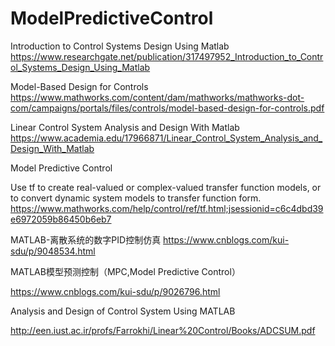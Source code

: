 # ModelPredictiveControl

Introduction to Control Systems Design Using Matlab
https://www.researchgate.net/publication/317497952_Introduction_to_Control_Systems_Design_Using_Matlab

Model-Based Design for Controls
https://www.mathworks.com/content/dam/mathworks/mathworks-dot-com/campaigns/portals/files/controls/model-based-design-for-controls.pdf


Linear Control System Analysis and Design With Matlab
https://www.academia.edu/17966871/Linear_Control_System_Analysis_and_Design_With_Matlab


Model Predictive Control

Use tf to create real-valued or complex-valued transfer function models, or to convert dynamic system models to transfer function form.
https://www.mathworks.com/help/control/ref/tf.html;jsessionid=c6c4dbd39e6972059b86450b6eb7

MATLAB-离散系统的数字PID控制仿真
https://www.cnblogs.com/kui-sdu/p/9048534.html

MATLAB模型预测控制（MPC,Model Predictive Control）

https://www.cnblogs.com/kui-sdu/p/9026796.html

Analysis and Design of Control System Using MATLAB

http://een.iust.ac.ir/profs/Farrokhi/Linear%20Control/Books/ADCSUM.pdf
